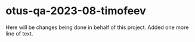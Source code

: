 # otus-qa-2023-08-timofeev

Here will be changes being done in behalf of this project.
Added one more line of text.